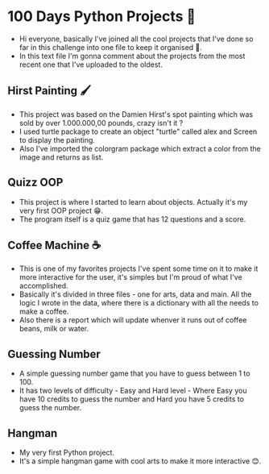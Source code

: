 # 100 Days Python Projects :snake:
 
- Hi everyone, basically I've joined all the cool projects that I've done so far in this challenge into one file to keep it organised :slightly_smiling_face:.
- In this text file I'm gonna comment about the projects from the most recent one that I've uploaded to the oldest.

## Hirst Painting :paintbrush:
- This project was based on the Damien Hirst's spot painting which was sold by over 1.000.000,00 pounds, crazy isn't it ?
- I used turtle package to create an object "turtle" called alex and Screen to display the painting.
- Also I've imported the colorgram package which extract a color from the image and returns as list.

## Quizz OOP
- This project is where I started to learn about objects. Actually it's my very first OOP project :grin:.
- The program itself is a quiz game that has 12 questions and a score.

## Coffee Machine :coffee:
- This is one of my favorites projects I've spent some time on it to make it more interactive for the user, it's simples but I'm proud of what I've accomplished.
- Basically it's divided in three files - one for arts, data and main. All the logic I wrote in the data, where there is a dictionary with all the needs to make a coffee.
- Also there is a report which will update whenver it runs out of coffee beans, milk or water.

## Guessing Number
- A simple guessing number game that you have to guess between 1 to 100.
- It has two levels of difficulty - Easy and Hard level - Where Easy you have 10 credits to guess the number and Hard you have 5 credits to guess the number.

## Hangman
- My very first Python project.
- It's a simple hangman game with cool arts to make it more interactive :blush:.
